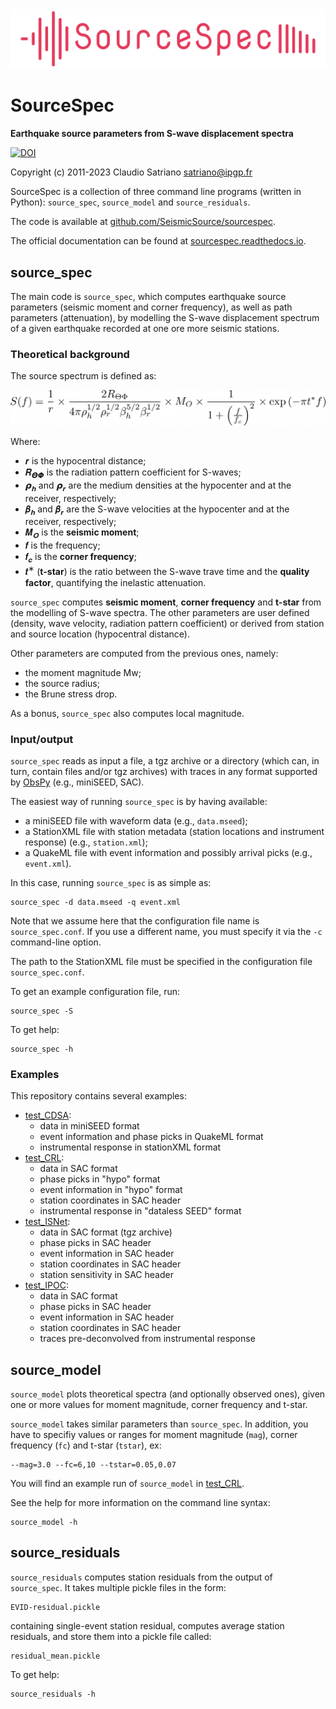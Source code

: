 <img src="imgs/SourceSpec_logo.svg" width="600">

# SourceSpec

**Earthquake source parameters from S-wave displacement spectra**

[![DOI](https://zenodo.org/badge/DOI/10.5281/zenodo.3688587.svg)](https://doi.org/10.5281/zenodo.3688587)

Copyright (c) 2011-2023 Claudio Satriano <satriano@ipgp.fr>

SourceSpec is a collection of three command line programs (written in
Python): `source_spec`, `source_model` and `source_residuals`.

The code is available at
[github.com/SeismicSource/sourcespec](https://github.com/SeismicSource/sourcespec).

The official documentation can be found at
[sourcespec.readthedocs.io](https://sourcespec.readthedocs.io).

## source_spec

The main code is `source_spec`, which computes earthquake source
parameters (seismic moment and corner frequency), as well as path
parameters (attenuation), by modelling the S-wave displacement
spectrum of a given earthquake recorded at one ore more seismic
stations.

### Theoretical background

The source spectrum is defined as:

<img src="imgs/source_model_equation.png" width="600">

Where:

- 𝒓 is the hypocentral distance;
- 𝑹<sub>𝞗𝞥</sub> is the radiation pattern coefficient for S-waves;
- 𝞺<sub>𝒉</sub> and 𝞺<sub>𝒓</sub> are the medium densities at the
  hypocenter and at the receiver, respectively;
- 𝜷<sub>𝒉</sub> and 𝜷<sub>𝒓</sub> are the S-wave velocities at the
  hypocenter and at the receiver, respectively;
- 𝜧<sub>𝑶</sub> is the **seismic moment**;
- 𝒇 is the frequency;
- 𝒇<sub>𝒄</sub> is the **corner frequency**;
- 𝒕<sup>∗</sup> (**t-star**) is the ratio between the S-wave trave
  time and the **quality factor**, quantifying the inelastic
  attenuation.

`source_spec` computes **seismic moment**, **corner frequency** and
**t-star** from the modelling of S-wave spectra.  The other parameters
are user defined (density, wave velocity, radiation pattern
coefficient) or derived from station and source location (hypocentral
distance).

Other parameters are computed from the previous ones, namely:

- the moment magnitude Mw;
- the source radius;
- the Brune stress drop.

As a bonus, `source_spec` also computes local magnitude.

### Input/output

`source_spec` reads as input a file, a tgz archive or a directory (which can,
in turn, contain files and/or tgz archives) with traces in any format supported
by [ObsPy](https://obspy.org) (e.g., miniSEED, SAC).

The easiest way of running `source_spec` is by having available:

- a miniSEED file with waveform data (e.g., `data.mseed`);
- a StationXML file with station metadata (station locations and instrument
  response) (e.g., `station.xml`);
- a QuakeML file with event information and possibly arrival picks (e.g.,
  `event.xml`).

In this case, running `source_spec` is as simple as:

    source_spec -d data.mseed -q event.xml

Note that we assume here that the configuration file name is `source_spec.conf`.
If you use a different name, you must specify it via the `-c` command-line
option.

The path to the StationXML file must be specified in the configuration file
`source_spec.conf`.

To get an example configuration file, run:

    source_spec -S

To get help:

    source_spec -h

### Examples

This repository contains several examples:

- [test_CDSA](test_CDSA):
  - data in miniSEED format
  - event information and phase picks in QuakeML format
  - instrumental response in stationXML format
- [test_CRL](test_CRL):
  - data in SAC format
  - phase picks in "hypo" format
  - event information in "hypo" format
  - station coordinates in SAC header
  - instrumental response in "dataless SEED" format
- [test_ISNet](test_ISNet):
  - data in SAC format (tgz archive)
  - phase picks in SAC header
  - event information in SAC header
  - station coordinates in SAC header
  - station sensitivity in SAC header
- [test_IPOC](test_IPOC):
  - data in SAC format
  - phase picks in SAC header
  - event information in SAC header
  - station coordinates in SAC header
  - traces pre-deconvolved from instrumental response

## source_model

`source_model` plots theoretical spectra (and optionally observed ones), given
one or more values for moment magnitude, corner frequency and t-star.

`source_model` takes similar parameters than `source_spec`.  In addition, you
have to specifiy values or ranges for moment magnitude (`mag`), corner
frequency (`fc`) and t-star (`tstar`), ex:

    --mag=3.0 --fc=6,10 --tstar=0.05,0.07

You will find an example run of `source_model` in [test_CRL](test_CRL).

See the help for more information on the command line syntax:

    source_model -h

## source_residuals

`source_residuals` computes station residuals from the output of `source_spec`.
It takes multiple pickle files in the form:

    EVID-residual.pickle

containing single-event station residual, computes average station residuals,
and store them into a pickle file called:

    residual_mean.pickle

To get help:

    source_residuals -h
